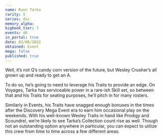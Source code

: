 ```yaml
---
name: Ruon Tarka
rarity: 5
series: dsc
memory_alpha:
bigbook_tier: 7
events: 46
in_portal: true
date: 02/06/2022
obtained: Event
mega: false
published: true
---
```


Well, it’s not Q’s candy corn version of the future, but Wesley Crusher’s all grown up and ready to get an A.

To do so, he’s going to need to leverage his Traits to provide an edge. On Voyages, Tarka has serviceable power in a rare-ish Skill set, so between that and his Traits for seating purposes, he’ll pitch in for many rosters. 

Similarly in Events, his Traits have snagged enough bonuses in the times after the Discovery Mega Event era to earn him occasional play on the weekends. With his well-known Wesley Traits in hand like Prodigy and Scoundrel, we’re likely to see Tarka’s Collection count rise as well. Though not an outstanding option anywhere in particular, you can expect to utilize this crew from time to time across a few different areas.
